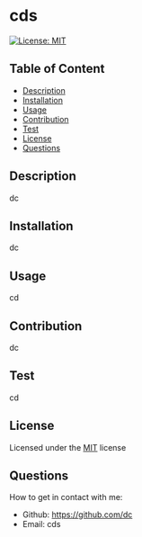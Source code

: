 
# cds

[![License: MIT](https://img.shields.io/badge/License-MIT-yellow.svg)](https://opensource.org/licenses/MIT)

## Table of Content
- [Description](#description)
- [Installation](#installation)
- [Usage](#usage)
- [Contribution](#contribution)
- [Test](#test)
- [License](#license)
- [Questions](#questions)

## Description
dc

## Installation
dc

## Usage
cd

## Contribution
dc

## Test
cd

## License
Licensed under the [MIT](https://choosealicense.com/licenses/mit/) license

## Questions
How to get in contact with me:
* Github: https://github.com/dc
* Email: cds
